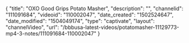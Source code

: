 {
    "title": "OXO Good Grips Potato Masher",
    "description": "",
    "channelid": "111091684",
    "videoid": "110002047",
    "date_created": "1502524647",
    "date_modified": "1504049174",
    "type": "captivate",
    "layout": "channelVideo",
    "url": "\/bbbusa-latest-videos\/potatomasher-11129773-mp4-3-notes\/111091684-110002047"
}